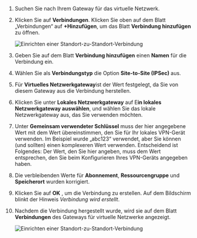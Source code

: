 1. Suchen Sie nach Ihrem Gateway für das virtuelle Netzwerk.
2. Klicken Sie auf **Verbindungen**. Klicken Sie oben auf dem Blatt „Verbindungen“ auf **+Hinzufügen**, um das Blatt **Verbindung hinzufügen** zu öffnen.
   
    ![Einrichten einer Standort-zu-Standort-Verbindung](./media/vpn-gateway-add-site-to-site-connection-s2s-rm-portal-include/connection.png)
3. Geben Sie auf dem Blatt **Verbindung hinzufügen** einen **Namen** für die Verbindung ein. 
4. Wählen Sie als **Verbindungstyp** die Option **Site-to-Site (IPSec)** aus.
5. Für **Virtuelles Netzwerkgateway**ist der Wert festgelegt, da Sie von diesem Gateway aus die Verbindung herstellen.
6. Klicken Sie unter **Lokales Netzwerkgateway** auf E**in lokales Netzwerkgateway auswählen**, und wählen Sie das lokale Netzwerkgateway aus, das Sie verwenden möchten. 
7. Unter **Gemeinsam verwendeter Schlüssel** muss der hier angegebene Wert mit dem Wert übereinstimmen, den Sie für Ihr lokales VPN-Gerät verwenden. Im Beispiel wurde „abc123“ verwendet, aber Sie können (und sollten) einen komplexeren Wert verwenden. Entscheidend ist Folgendes: Der Wert, den Sie hier angeben, muss dem Wert entsprechen, den Sie beim Konfigurieren Ihres VPN-Geräts angegeben haben.
8. Die verbleibenden Werte für **Abonnement**, **Ressourcengruppe** und **Speicherort** wurden korrigiert.
9. Klicken Sie auf **OK** , um die Verbindung zu erstellen. Auf dem Bildschirm blinkt der Hinweis *Verbindung wird erstellt*.
10. Nachdem die Verbindung hergestellt wurde, wird sie auf dem Blatt **Verbindungen** des Gateways für virtuelle Netzwerke angezeigt.
    
    ![Einrichten einer Standort-zu-Standort-Verbindung](./media/vpn-gateway-add-site-to-site-connection-s2s-rm-portal-include/connectionstatus450.png)

